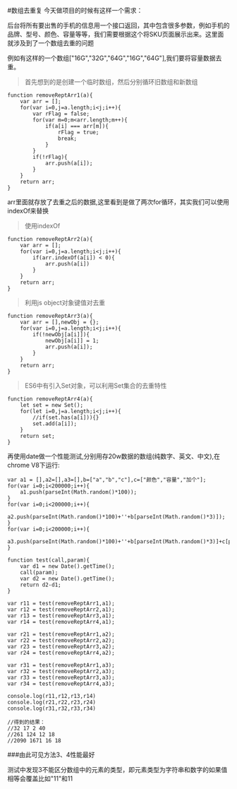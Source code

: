 #数组去重复
今天做项目的时候有这样一个需求：

后台将所有要出售的手机的信息用一个接口返回，其中包含很多参数，例如手机的品牌、型号、颜色、容量等等，我们需要根据这个将SKU页面展示出来。这里面就涉及到了一个数组去重的问题

例如有这样的一个数组["16G","32G","64G","16G","64G"],我们要将容量数据去重。
> 首先想到的是创建一个临时数组，然后分别循环旧数组和新数组

	function removeReptArr1(a){
		var arr = [];
		for(var i=0,j=a.length;i<j;i++){
			var rFlag = false;
			for(var m=0;m<arr.length;m++){
				if(a[i] === arr[m]){
					rFlag = true;
					break;
				}
			}
			if(!rFlag){
				arr.push(a[i]);
			}
		}
		return arr;
	}
arr里面就存放了去重之后的数据,这里看到是做了两次for循环，其实我们可以使用indexOf来替换
>使用indexOf

	function removeReptArr2(a){
		var arr = [];
		for(var i=0,j=a.length;i<j;i++){
			if(arr.indexOf(a[i]) < 0){
				arr.push(a[i])
			}
		}
		return arr;
	}

>利用js object对象键值对去重

	function removeReptArr3(a){
		var arr = [],newObj = {};
		for(var i=0,j=a.length;i<j;i++){
			if(!newObj[a[i]]){
				newObj[a[i]] = 1;
				arr.push(a[i]);
			}
		}
		return arr;
	}

>ES6中有引入Set对象，可以利用Set集合的去重特性

	function removeReptArr4(a){
		let set = new Set();
		for(let i=0,j=a.length;i<j;i++){
			//if(set.has(a[i])){}
			set.add(a[i]);
		}
		return set;
	}

再使用date做一个性能测试,分别用存20w数据的数组(纯数字、英文、中文),在chrome V8下运行:
 
	var a1 = [],a2=[],a3=[],b=["a","b","c"],c=["颜色","容量","加个"];
    for(var i=0;i<200000;i++){
        a1.push(parseInt(Math.random()*100));
    }
	for(var i=0;i<200000;i++){
        a2.push(parseInt(Math.random()*100)+''+b[parseInt(Math.random()*3)]);
    }
	for(var i=0;i<200000;i++){
        a3.push(parseInt(Math.random()*100)+''+b[parseInt(Math.random()*3)]+c[parseInt(Math.random()*3)]);
    }
	
	function test(call,param){
		var d1 = new Date().getTime();
		call(param);
		var d2 = new Date().getTime();
		return d2-d1;
	}

	var r11 = test(removeReptArr1,a1);
	var r12 = test(removeReptArr2,a1);
	var r13 = test(removeReptArr3,a1);
	var r14 = test(removeReptArr4,a1);

	var r21 = test(removeReptArr1,a2);
	var r22 = test(removeReptArr2,a2);
	var r23 = test(removeReptArr3,a2);
	var r24 = test(removeReptArr4,a2);
	
	var r31 = test(removeReptArr1,a3);
	var r32 = test(removeReptArr2,a3);
	var r33 = test(removeReptArr3,a3);
	var r34 = test(removeReptArr4,a3);

	console.log(r11,r12,r13,r14)
	console.log(r21,r22,r23,r24)
	console.log(r31,r32,r33,r34)

	//得到的结果：
	//32 17 2 40
	//261 124 12 18
	//2090 1671 16 18

###由此可见方法3、4性能最好

测试中发现3不能区分数组中的元素的类型，即元素类型为字符串和数字的如果值相等会覆盖比如"11"和11